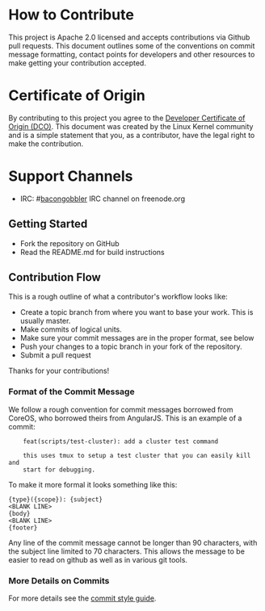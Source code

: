 # How to Contribute

This project is Apache 2.0 licensed and accepts contributions via Github pull
requests. This document outlines some of the conventions on commit message formatting,
contact points for developers and other resources to make getting your contribution
accepted.

# Certificate of Origin

By contributing to this project you agree to the
[Developer Certificate of Origin (DCO)][dco]. This document was created by the Linux
Kernel community and is a simple statement that you, as a contributor, have the legal
right to make the contribution.

# Support Channels

- IRC: #[bacongobbler](irc://irc.freenode.org:6667/#bacongobbler) IRC channel on freenode.org

## Getting Started

- Fork the repository on GitHub
- Read the README.md for build instructions

## Contribution Flow

This is a rough outline of what a contributor's workflow looks like:

- Create a topic branch from where you want to base your work. This is usually master.
- Make commits of logical units.
- Make sure your commit messages are in the proper format, see below
- Push your changes to a topic branch in your fork of the repository.
- Submit a pull request

Thanks for your contributions!

### Format of the Commit Message

We follow a rough convention for commit messages borrowed from CoreOS, who borrowed theirs
from AngularJS. This is an example of a commit:

```
    feat(scripts/test-cluster): add a cluster test command

    this uses tmux to setup a test cluster that you can easily kill and
    start for debugging.
```

To make it more formal it looks something like this:

```
{type}({scope}): {subject}
<BLANK LINE>
{body}
<BLANK LINE>
{footer}
```

Any line of the commit message cannot be longer than 90 characters, with the subject line
limited to 70 characters. This allows the message to be easier to read on github as well
as in various git tools.

### More Details on Commits

For more details see the [commit style guide][style-guide].

[dco]: DCO
[style-guide]: http://docs.deis.io/en/latest/contributing/standards/#commit-style-guide
